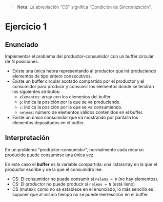 > **Nota**: La abreviación "CS" significa "Condición de Sincronización".

# Ejercicio 1
## Enunciado
Implementar el problema del productor-consumidor con un buffer circular de N
posiciones.
- Existe una única hebra representando al productor que irá produciendo 
    elementos de tipo entero consecutivos.
- Existe un buffer circular acotado compartido por el productor y el consumidor 
    para producir y consumir los elementos donde se tendrán los siguientes 
    atributos:
   - `elementos`: array con los elementos del buffer.
   - `p`: indica la posición por la que se va produciendo.
   - `c`: indica la posición por la que se va consumiendo.
   - `nelems`: número de elementos válidos contenidos en el buffer.
 - Existe un único consumidor que irá mostrando por pantalla los elementos 
    depositados en el buffer.

## Interpretación
En un problema "productor-consumidor", normalmente cada recurso producido puede
consumirse una única vez.

En este caso el **buffer** es la variable compartida: una lista/array en la que
el productor escribe y de la que el consumidro lee.

- CS: El consumidor no puede consumir si `nelems = 0` (no hay elementos).
- CS: El productor no puede producir si `nelems = N` (está lleno)
- CS (mutex): como no se establece en el enunciado, lo más sencillo es suponer 
    que al mismo tiempo no se puede leer/escribir en el buffer.

